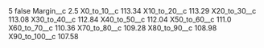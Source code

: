 <?xml version="1.0" encoding="UTF-8"?>
<CustomMetadata xmlns="http://soap.sforce.com/2006/04/metadata" xmlns:xsi="http://www.w3.org/2001/XMLSchema-instance" xmlns:xsd="http://www.w3.org/2001/XMLSchema">
    <label>5</label>
    <protected>false</protected>
    <values>
        <field>Margin__c</field>
        <value xsi:type="xsd:double">2.5</value>
    </values>
    <values>
        <field>X0_to_10__c</field>
        <value xsi:type="xsd:double">113.34</value>
    </values>
    <values>
        <field>X10_to_20__c</field>
        <value xsi:type="xsd:double">113.29</value>
    </values>
    <values>
        <field>X20_to_30__c</field>
        <value xsi:type="xsd:double">113.08</value>
    </values>
    <values>
        <field>X30_to_40__c</field>
        <value xsi:type="xsd:double">112.84</value>
    </values>
    <values>
        <field>X40_to_50__c</field>
        <value xsi:type="xsd:double">112.04</value>
    </values>
    <values>
        <field>X50_to_60__c</field>
        <value xsi:type="xsd:double">111.0</value>
    </values>
    <values>
        <field>X60_to_70__c</field>
        <value xsi:type="xsd:double">110.36</value>
    </values>
    <values>
        <field>X70_to_80__c</field>
        <value xsi:type="xsd:double">109.28</value>
    </values>
    <values>
        <field>X80_to_90__c</field>
        <value xsi:type="xsd:double">108.98</value>
    </values>
    <values>
        <field>X90_to_100__c</field>
        <value xsi:type="xsd:double">107.58</value>
    </values>
</CustomMetadata>
